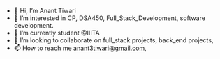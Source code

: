 - 👋 Hi, I’m Anant Tiwari
- 👀 I’m interested in CP, DSA450, Full_Stack_Development, software development.
- 🌱 I’m currently student @IIITA
- 💞️ I’m looking to collaborate on full_stack projects, back_end projects,  
- 📫 How to reach me anant3tiwari@gmail.com, 
